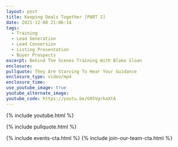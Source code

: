 ```yaml
---
layout: post
title: Keeping Deals Together [PART 2]
date: 2021-12-08 21:06:14
tags:
  - Training
  - Lead Generation
  - Lead Conversion
  - Listing Presentation
  - Buyer Prospects
excerpt: Behind The Scenes Training With Blake Sloan
enclosure:
pullquote: They Are Starving To Hear Your Guidance
enclosure_type: video/mp4
enclosure_time:
use_youtube_image: true
youtube_alternate_image:
youtube_code: https://youtu.be/G05VgrkaXtA
---
```

{% include youtube.html %}

{% include pullquote.html %}

{% include events-cta.html %} {% include join-our-team-cta.html %}
